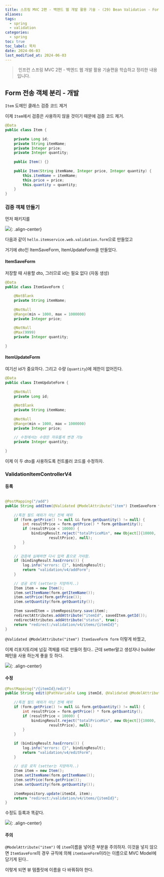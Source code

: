 ```yaml
---
title: 스프링 MVC 2편 - 백엔드 웹 개발 활용 기술 - (29) Bean Validation - Form 전송 객체 분리
aliases: 
tags:
  - spring
  - validation
categories:
  - spring
toc: true
toc_label: 목차
date: 2024-06-03
last_modified_at: 2024-06-03
---
```


>  인프런 스프링 MVC 2편 - 백엔드 웹 개발 활용 기술편을 학습하고 정리한 내용 입니다.

## Form 전송 객체 분리 - 개발

`Item` 도메인 클래스 검증 코드 제거 

이제 `Item`에서 검증은 사용하지 않을 것이기 때문에 검증 코드 제거.


```java
@Data  
public class Item {  
  
    private Long id;  
    private String itemName;  
    private Integer price;  
    private Integer quantity;  
    
    public Item() {}  
  
	public Item(String itemName, Integer price, Integer quantity) {  
	    this.itemName = itemName;  
	    this.price = price;  
	    this.quantity = quantity;  
	}
}
```


### 검증 객체 만들기

먼저 패키지를 

![](https://i.imgur.com/IT06Gft.png){: .align-center}

다음과 같이 `hello.itemservice.web.validation.form`으로 만들었고

거기에 dto인 ItemSaveForm, ItemUpdateForm을 만들었다.

#### ItemSaveForm

저장할 때 사용할 dto, 그러므로 id는 필요 없다 (자동 생성)

```java
@Data  
public class ItemSaveForm {  
  
    @NotBlank  
    private String itemName;  
  
    @NotNull  
    @Range(min = 1000, max = 1000000)  
    private Integer price;  
  
    @NotNull  
    @Max(9999)  
    private Integer quantity;  
  
}
```


#### ItemUpdateForm

여기선 id가 중요하다. 그리고 수량 (`quantity`)에 제한이 없어진다.

```java
@Data  
public class ItemUpdateForm {  
  
    @NotNull  
    private Long id;  
  
    @NotBlank  
    private String itemName;  
  
    @NotNull  
    @Range(min = 1000, max = 1000000)  
    private Integer price;  
  
    // 수정에서는 수량은 자유롭게 변경 가능  
    private Integer quantity;  
  
}
```


이제 이 두 dto를 사용하도록 컨트롤러 코드를 수정하자.


### ValidationItemControllerV4 

#### 등록

```java

@PostMapping("/add")  
public String addItem(@Validated @ModelAttribute("item") ItemSaveForm form, BindingResult bindingResult, RedirectAttributes redirectAttributes) {  
  
    //특정 필드 예외가 아닌 전체 예외  
    if (form.getPrice() != null && form.getQuantity() != null) {  
        int resultPrice = form.getPrice() * form.getQuantity();  
        if (resultPrice < 10000) {  
            bindingResult.reject("totalPriceMin", new Object[]{10000,  
                    resultPrice}, null);  
        }  
    }  
  
    // 검증에 실패하면 다시 입력 폼으로 가야함.  
    if (bindingResult.hasErrors()) {  
        log.info("errors: {}", bindingResult);  
        return "validation/v4/addForm";  
    }  
  
    // 성공 로직 (setter는 지양하자..)  
    Item item = new Item();  
    item.setItemName(form.getItemName());  
    item.setPrice(form.getPrice());  
    item.setQuantity(form.getQuantity());  
  
    Item savedItem = itemRepository.save(item);  
    redirectAttributes.addAttribute("itemId", savedItem.getId());  
    redirectAttributes.addAttribute("status", true);  
    return "redirect:/validation/v4/items/{itemId}";  
}

```


`@Validated @ModelAttribute("item") ItemSaveForm form` 이렇게 바꿨고, 

이제 리포지토리에 넘길 객체를 따로 만들어 줬다.. 근데 setter말고 생성자나 builder 패턴을 사용 하는게 좋을 듯 하다. 

![](https://i.imgur.com/IHVYL4s.png){: .align-center}


#### 수정

```java
@PostMapping("/{itemId}/edit")  
public String edit(@PathVariable Long itemId, @Validated @ModelAttribute("item")ItemUpdateForm form, BindingResult bindingResult) {  
  
    //특정 필드 예외가 아닌 전체 예외  
    if (form.getPrice() != null && form.getQuantity() != null) {  
        int resultPrice = form.getPrice() * form.getQuantity();  
        if (resultPrice < 10000) {  
            bindingResult.reject("totalPriceMin", new Object[]{10000,  
                    resultPrice}, null);  
        }  
    }  
  
    if (bindingResult.hasErrors()) {  
        log.info("errors: {}", bindingResult);  
        return "validation/v4/editForm";  
    }  
  
    // 성공 로직 (setter는 지양하자..)  
    Item item = new Item();  
    item.setItemName(form.getItemName());  
    item.setPrice(form.getPrice());  
    item.setQuantity(form.getQuantity());  
  
    itemRepository.update(itemId, item);  
    return "redirect:/validation/v4/items/{itemId}";  
}
```

수정도 등록과 똑같다. 

![](https://i.imgur.com/srvjULg.png){: .align-center}


#### 주의 

`@ModelAttribute("item")` 에 `item`이름을 넣어준 부분을 주의하자. 이것을 넣지 않으면 `ItemSaveForm`의 경우 규칙에 의해 `itemSaveForm`이라는 이름으로 MVC Model에 담기게 된다..

이렇게 되면  뷰 템플릿에 이름을 다 바꿔줘야 한다.


